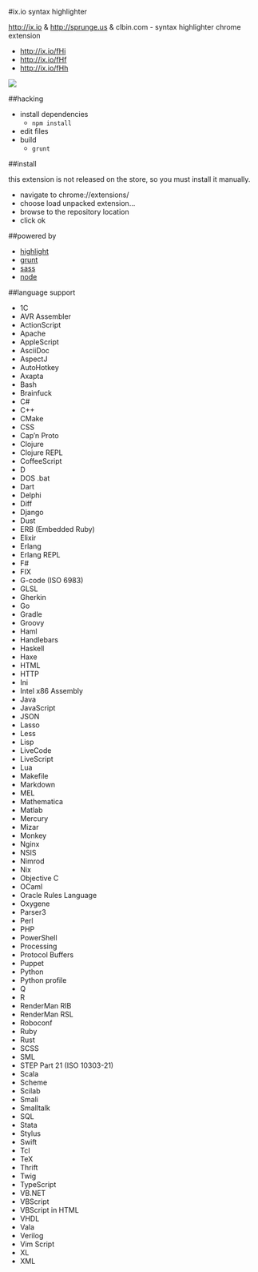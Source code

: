 #ix.io syntax highlighter

http://ix.io & http://sprunge.us & clbin.com - syntax highlighter chrome extension

- http://ix.io/fHi
- http://ix.io/fHf
- http://ix.io/fHh

![](https://raw.github.com/xero/ix.io-syntax/master/preview.gif)

##hacking

- install dependencies
  - `npm install`
- edit files
- build
  - `grunt`

##install

this extension is not released on the store, so you must install it manually.

- navigate to chrome://extensions/
- choose load unpacked extension...
- browse to the repository location
- click ok

##powered by

- [highlight](https://highlightjs.org)
- [grunt](http://gruntjs.com)
- [sass](http://sass-lang.com)
- [node](http://nodejs.org)

##language support

- 1C
- AVR Assembler
- ActionScript
- Apache
- AppleScript
- AsciiDoc
- AspectJ
- AutoHotkey
- Axapta
- Bash
- Brainfuck
- C#
- C++
- CMake
- CSS
- Cap’n Proto
- Clojure
- Clojure REPL
- CoffeeScript
- D
- DOS .bat
- Dart
- Delphi
- Diff
- Django
- Dust
- ERB (Embedded Ruby)
- Elixir
- Erlang
- Erlang REPL
- F#
- FIX
- G-code (ISO 6983)
- GLSL
- Gherkin
- Go
- Gradle
- Groovy
- Haml
- Handlebars
- Haskell
- Haxe
- HTML
- HTTP
- Ini
- Intel x86 Assembly
- Java
- JavaScript
- JSON
- Lasso
- Less
- Lisp
- LiveCode
- LiveScript
- Lua
- Makefile
- Markdown
- MEL
- Mathematica
- Matlab
- Mercury
- Mizar
- Monkey
- Nginx
- NSIS
- Nimrod
- Nix
- Objective C
- OCaml
- Oracle Rules Language
- Oxygene
- Parser3
- Perl
- PHP
- PowerShell
- Processing
- Protocol Buffers
- Puppet
- Python
- Python profile
- Q
- R
- RenderMan RIB
- RenderMan RSL
- Roboconf
- Ruby
- Rust
- SCSS
- SML
- STEP Part 21 (ISO 10303-21)
- Scala
- Scheme
- Scilab
- Smali
- Smalltalk
- SQL
- Stata
- Stylus
- Swift
- Tcl
- TeX
- Thrift
- Twig
- TypeScript
- VB.NET
- VBScript
- VBScript in HTML
- VHDL
- Vala
- Verilog
- Vim Script
- XL
- XML
